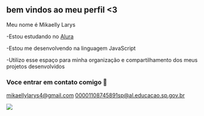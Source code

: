 ## bem vindos ao meu perfil <3 

Meu nome é Mikaelly Larys 

-Estou estudando no [Alura](https://www.alura.com.br)

-Estou me desenvolvendo na linguagem JavaScript

-Utilizo esse espaço para minha organização e compartilhamento dos meus projetos desenvolvidos

### Voce entrar em contato comigo 📧

mikaellylarys4@gmail.com
00001108745891sp@al.educacao.sp.gov.br

![](https://media1.tenor.com/m/xLSK5ndb1sEAAAAC/sociedade-esportiva-palmeiras-palmeiras.gif)
